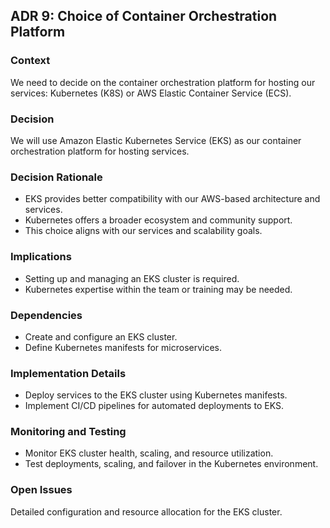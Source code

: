## ADR 9: Choice of Container Orchestration Platform
### Context
We need to decide on the container orchestration platform for hosting our services: Kubernetes (K8S) or AWS Elastic Container Service (ECS).

### Decision
We will use Amazon Elastic Kubernetes Service (EKS) as our container orchestration platform for hosting services.

### Decision Rationale

- EKS provides better compatibility with our AWS-based architecture and services.
- Kubernetes offers a broader ecosystem and community support.
- This choice aligns with our services and scalability goals.

### Implications

- Setting up and managing an EKS cluster is required.
- Kubernetes expertise within the team or training may be needed.

### Dependencies

- Create and configure an EKS cluster.
- Define Kubernetes manifests for microservices.

### Implementation Details

- Deploy services to the EKS cluster using Kubernetes manifests.
- Implement CI/CD pipelines for automated deployments to EKS.

### Monitoring and Testing

- Monitor EKS cluster health, scaling, and resource utilization.
- Test deployments, scaling, and failover in the Kubernetes environment.

### Open Issues
Detailed configuration and resource allocation for the EKS cluster.
